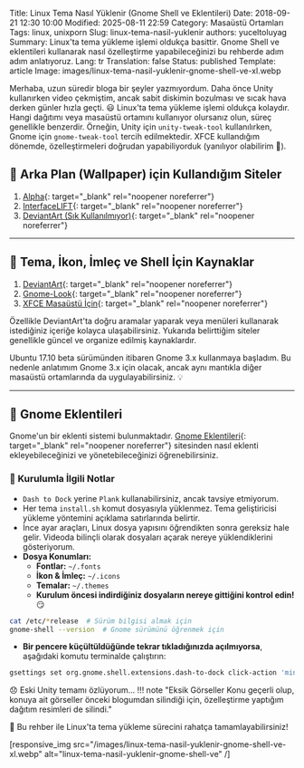 Title: Linux Tema Nasıl Yüklenir (Gnome Shell ve Eklentileri)
Date: 2018-09-21 12:30 10:00
Modified: 2025-08-11 22:59
Category: Masaüstü Ortamları
Tags: linux, unixporn
Slug: linux-tema-nasil-yuklenir
authors: yuceltoluyag
Summary: Linux'ta tema yükleme işlemi oldukça basittir. Gnome Shell ve eklentileri kullanarak nasıl özelleştirme yapabileceğinizi bu rehberde adım adım anlatıyoruz.
Lang: tr
Translation: false
Status: published
Template: article
Image: images/linux-tema-nasil-yuklenir-gnome-shell-ve-xl.webp

Merhaba, uzun süredir bloga bir şeyler yazmıyordum. Daha önce Unity kullanırken video çekmiştim, ancak sabit diskimin bozulması ve sıcak hava derken günler hızla geçti. 😃 Linux'ta tema yükleme işlemi oldukça kolaydır. Hangi dağıtımı veya masaüstü ortamını kullanıyor olursanız olun, süreç genellikle benzerdir. Örneğin, Unity için `unity-tweak-tool` kullanılırken, Gnome için `gnome-tweak-tool` tercih edilmektedir. XFCE kullandığım dönemde, özelleştirmeleri doğrudan yapabiliyorduk (yanılıyor olabilirim 🤔).

## 🌄 Arka Plan (Wallpaper) için Kullandığım Siteler

1. [Alpha](https://alpha.wallhaven.cc/latest){: target="\_blank" rel="noopener noreferrer"}
2. [InterfaceLIFT](https://interfacelift.com/wallpaper/downloads/date/any/){: target="\_blank" rel="noopener noreferrer"}
3. [DeviantArt (Sık Kullanılmıyor)](https://www.deviantart.com/customization/wallpaper/popular-24-hours/){: target="\_blank" rel="noopener noreferrer"}

---

## 🎨 Tema, İkon, İmleç ve Shell İçin Kaynaklar

1. [DeviantArt](https://www.deviantart.com/customization/skins/linuxutil/desktopenv/gnome/gtk3/newest/?offset=0){: target="\_blank" rel="noopener noreferrer"}
2. [Gnome-Look](https://www.gnome-look.org/){: target="\_blank" rel="noopener noreferrer"}
3. [XFCE Masaüstü İçin](https://www.xfce-look.org/){: target="\_blank" rel="noopener noreferrer"}

Özellikle DeviantArt'ta doğru aramalar yaparak veya menüleri kullanarak istediğiniz içeriğe kolayca ulaşabilirsiniz. Yukarıda belirttiğim siteler genellikle güncel ve organize edilmiş kaynaklardır.

Ubuntu 17.10 beta sürümünden itibaren Gnome 3.x kullanmaya başladım. Bu nedenle anlatımım Gnome 3.x için olacak, ancak aynı mantıkla diğer masaüstü ortamlarında da uygulayabilirsiniz. 💡

---

## 🔌 Gnome Eklentileri

Gnome'un bir eklenti sistemi bulunmaktadır. [Gnome Eklentileri](https://extensions.gnome.org/){: target="\_blank" rel="noopener noreferrer"} sitesinden nasıl eklenti ekleyebileceğinizi ve yönetebileceğinizi öğrenebilirsiniz.

### 📌 Kurulumla İlgili Notlar

- `Dash to Dock` yerine `Plank` kullanabilirsiniz, ancak tavsiye etmiyorum.
- Her tema `install.sh` komut dosyasıyla yüklenmez. Tema geliştiricisi yükleme yöntemini açıklama satırlarında belirtir.
- İnce ayar araçları, Linux dosya yapısını öğrendikten sonra gereksiz hale gelir. Videoda bilinçli olarak dosyaları açarak nereye yüklendiklerini gösteriyorum.
- **Dosya Konumları:**
  - **Fontlar:** `~/.fonts`
  - **İkon & İmleç:** `~/.icons`
  - **Temalar:** `~/.themes`
  - **Kurulum öncesi indirdiğiniz dosyaların nereye gittiğini kontrol edin!** 😏

```bash
cat /etc/*release  # Sürüm bilgisi almak için
gnome-shell --version  # Gnome sürümünü öğrenmek için
```

- **Bir pencere küçültüldüğünde tekrar tıkladığınızda açılmıyorsa**, aşağıdaki komutu terminalde çalıştırın:

```bash
gsettings set org.gnome.shell.extensions.dash-to-dock click-action 'minimize'
```

😞 Eski Unity temamı özlüyorum...
!!! note "Eksik Görseller Konu geçerli olup, konuya ait görseller önceki blogumdan silindiği için, özelleştirme yaptığım dağıtım resimleri de silindi."

🚀 Bu rehber ile Linux'ta tema yükleme sürecini rahatça tamamlayabilirsiniz!

[responsive_img src="/images/linux-tema-nasil-yuklenir-gnome-shell-ve-xl.webp" alt="linux-tema-nasil-yuklenir-gnome-shell-ve" /]
